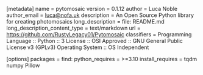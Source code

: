 [metadata]
name = pytomosaic
version = 0.1.12
author = Luca Noble
author_email = luca@nofa.uk
description = An Open Source Python library for creating photomosaics
long_description = file: README.md
long_description_content_type = text/markdown
url = https://github.com/RustyLegacy01/Pytomosaic
classifiers =
    Programming Language :: Python :: 3
    License :: OSI Approved :: GNU General Public License v3 (GPLv3)
    Operating System :: OS Independent

[options]
packages = find:
python_requires = >=3.10
install_requires =
    tqdm
	numpy
	Pillow

